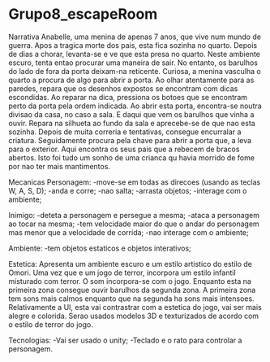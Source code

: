 # Grupo8_escapeRoom
Narrativa
Anabelle, uma menina de apenas 7 anos, que vive num mundo de guerra. Apos a tragica morte dos pais, esta fica sozinha no quarto. Depois de dias a chorar, levanta-se e ve que esta presa no quarto. Neste ambiente escuro, tenta entao procurar uma maneira de sair. No entanto, os barulhos do lado de fora da porta deixam-na reticente.
Curiosa, a menina vasculha o quarto a procura de algo para abrir a porta. Ao olhar atentamente para as paredes, repara que os desenhos expostos se encontram com dicas escondidas. Ao reparar na dica, pressiona  os botoes que se encontram perto da porta pela ordem indicada.
Ao abrir esta porta, encontra-se noutra divisao da casa, no caso a sala. E daqui que vem os barulhos que vinha a ouvir. Repara na silhueta ao fundo da sala e aprecebe-se de que nao esta sozinha. Depois de muita correria e tentativas, consegue encurralar a criatura. Seguidamente procura pela chave para abrir a porta que, a leva para o exterior. Aqui encontra os seus pais que a rebecem de bracos abertos. Isto foi tudo um sonho de uma crianca qu havia morrido de fome por nao ter mais mantimentos.

Mecanicas
Personagem:
-move-se em todas as direcoes (usando as teclas W, A, S, D);
-anda e corre;
-nao salta;
-arrasta objetos;
-interage com o ambiente;

Inimigo:
-deteta a personagem e persegue a mesma;
-ataca a personagem ao tocar na mesma;
-tem velocidade maior do que o andar do personagem mas menor que a velocidade de corrida;
-nao interage com o ambiente;

Ambiente:
-tem objetos estaticos e objetos interativos;

Estetica:
Apresenta um ambiente escuro e um estilo artistico do estilo de Omori. Uma vez que e um jogo de terror, incorpora um estilo infantil misturado com terror.
O som incorpora-se com o jogo. Enquanto esta na primeira zona consegue ouvir barulhos da segunda zona. A primeira zona tem sons mais calmos enquanto que na segunda ha sons mais intensoes.
Relativamente a UI, esta vai contrastrar com a estetica do jogo, vai ser mais alegre e colorida.
Serao usados modelos 3D e texturizados de acordo com o estilo de terror do jogo.

Tecnologias:
-Vai ser usado o unity;
-Teclado e o rato para controlar a personagem.



